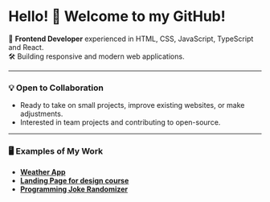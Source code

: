 # Hello! 👋 Welcome to my GitHub!
🎯 **Frontend Developer** experienced in HTML, CSS, JavaScript, TypeScript and React.  
🛠️ Building responsive and modern web applications.  

---
### 💡 Open to Collaboration
- Ready to take on small projects, improve existing websites, or make adjustments.  
- Interested in team projects and contributing to open-source.  
---
### 🖥️ Examples of My Work
- [**Weather App**](https://myweatheronline.netlify.app/)
- [**Landing Page for design course**](https://codesignfreecourse.netlify.app/)
- [**Programming Joke Randomizer**](https://randomjoke-api.netlify.app/)
